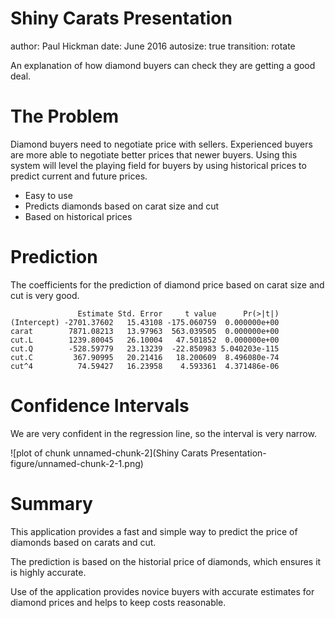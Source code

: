 Shiny Carats Presentation
========================================================
author: Paul Hickman
date: June 2016
autosize: true
transition: rotate

An explanation of how diamond buyers can check they are getting a good deal.

The Problem
========================================================

Diamond buyers need to negotiate price with sellers.  Experienced buyers are more able to negotiate better prices that newer buyers.  Using this system will level the playing field for buyers by using historical prices to predict current and future prices.

- Easy to use
- Predicts diamonds based on carat size and cut
- Based on historical prices

Prediction
========================================================

The coefficients for the prediction of diamond price based on carat size and cut is very good.


```
               Estimate Std. Error     t value      Pr(>|t|)
(Intercept) -2701.37602   15.43108 -175.060759  0.000000e+00
carat        7871.08213   13.97963  563.039505  0.000000e+00
cut.L        1239.80045   26.10004   47.501852  0.000000e+00
cut.Q        -528.59779   23.13239  -22.850983 5.040203e-115
cut.C         367.90995   20.21416   18.200609  8.496080e-74
cut^4          74.59427   16.23958    4.593361  4.371486e-06
```

Confidence Intervals
========================================================

We are very confident in the regression line, so the interval is very narrow.

![plot of chunk unnamed-chunk-2](Shiny Carats Presentation-figure/unnamed-chunk-2-1.png)

Summary
========================================================

This application provides a fast and simple way to predict the price of diamonds based on carats and cut.

The prediction is based on the historial price of diamonds, which ensures it is highly accurate.

Use of the application provides novice buyers with accurate estimates for diamond prices and helps to keep costs reasonable.
